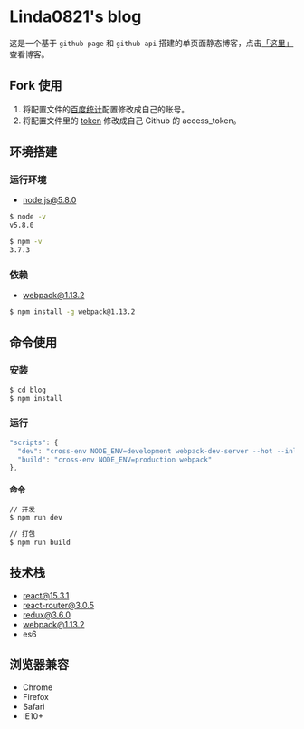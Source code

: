 # Linda0821's blog

这是一个基于 ``github page`` 和 ``github api`` 搭建的单页面静态博客，点击[「这里」](http://Linda0821.github.io/blog)查看博客。

## Fork 使用

1. 将配置文件的[百度统计](https://github.com/Linda0821/Linda0821.github.io/blob/master/src/js/constants/Config.js#L7)配置修改成自己的账号。
2. 将配置文件里的 [token](https://github.com/Linda0821/Linda0821.github.io/blob/master/src/js/constants/Config.js#L8) 修改成自己 Github 的 access_token。

## 环境搭建

### 运行环境

- [node.js@5.8.0](https://nodejs.org)

```bash
$ node -v
v5.8.0

$ npm -v
3.7.3
```

### 依赖

- webpack@1.13.2

```bash
$ npm install -g webpack@1.13.2
```

## 命令使用

### 安装

``` bash
$ cd blog
$ npm install
```

### 运行

``` js
"scripts": {
  "dev": "cross-env NODE_ENV=development webpack-dev-server --hot --inline",
  "build": "cross-env NODE_ENV=production webpack"
},
```

#### 命令

``` bash
// 开发
$ npm run dev

// 打包
$ npm run build
```

## 技术栈

- react@15.3.1
- react-router@3.0.5
- redux@3.6.0
- webpack@1.13.2
- es6

## 浏览器兼容

- Chrome
- Firefox
- Safari
- IE10+


